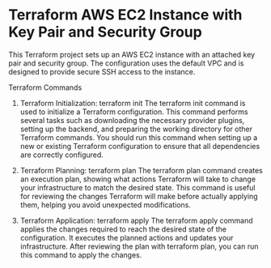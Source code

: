 # Terraform AWS EC2 Instance with Key Pair and Security Group

This Terraform project sets up an AWS EC2 instance with an attached key pair and security group. The configuration uses the default VPC and is designed to provide secure SSH access to the instance.

Terraform Commands
1. Terraform Initialization: terraform init
The terraform init command is used to initialize a Terraform configuration. This command performs several tasks such as downloading the necessary provider plugins, setting up the backend, and preparing the working directory for other Terraform commands. You should run this command when setting up a new or existing Terraform configuration to ensure that all dependencies are correctly configured.


2. Terraform Planning: terraform plan
The terraform plan command creates an execution plan, showing what actions Terraform will take to change your infrastructure to match the desired state. This command is useful for reviewing the changes Terraform will make before actually applying them, helping you avoid unexpected modifications.
   

3. Terraform Application: terraform apply
The terraform apply command applies the changes required to reach the desired state of the configuration. It executes the planned actions and updates your infrastructure. After reviewing the plan with terraform plan, you can run this command to apply the changes.

